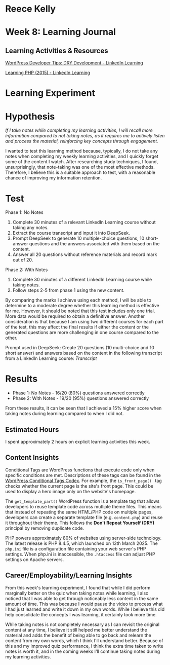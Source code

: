 # Reece Kelly
# Week 8: Learning Journal

## Learning Activities & Resources

[WordPress Developer Tips: DRY Development - LinkedIn Learning](https://www.linkedin.com/learning/wordpress-developer-tips-dry-development/welcome?u=2223545)

[Learning PHP (2015) - LinkedIn Learning](https://www.linkedin.com/learning/learning-php-2/welcome?resume=false&u=2223545)

# Learning Experiment

# Hypothesis
*If I take notes while completing my learning activities, I will recall more information compared to not taking notes, as it requires me to actively listen and process the material, reinforcing key concepts through engagement.*

I wanted to test this learning method because, typically, I do not take any notes when completing my weekly learning activities, and I quickly forget some of the content I watch. After researching study techniques, I found, unsurprisingly, that note-taking was one of the most effective methods. Therefore, I believe this is a suitable approach to test, with a reasonable chance of improving my information retention.

# Test

Phase 1: No Notes
1. Complete 30 minutes of a relevant LinkedIn Learning course without taking any notes.
2. Extract the course transcript and input it into DeepSeek.
3. Prompt DeepSeek to generate 10 multiple-choice questions, 10 short-answer questions and the answers associated with them based on the content.
4. Answer all 20 questions without reference materials and record mark out of 20.

Phase 2: With Notes
1. Complete 30 minutes of a different LinkedIn Learning course while taking notes.
2. Follow steps 2-5 from phase 1 using the new content.

By comparing the marks I achieve using each method, I will be able to determine to a moderate degree whether this learning method is effective for me. However, it should be noted that this test includes only one trial. More data would be required to obtain a definitive answer. Another consideration is that because I am using two different courses for each part of the test, this may affect the final results if either the content or the generated questions are more challenging in one course compared to the other.

Prompt used in DeepSeek:
Create 20 questions (10 multi-choice and 10 short answer) and answers based on the content in the following transcript from a LinkedIn Learning course: *Transcript*

# Results

- Phase 1: No Notes   - 16/20 (80%) questions answered correctly
- Phase 2: With Notes - 19/20 (95%) questions answered correctly

From these results, it can be seen that I achieved a 15% higher score when taking notes during learning compared to when I did not.

## Estimated Hours

I spent approximately 2 hours on explicit learning activities this week.

## Content Insights

Conditional Tags are WordPress functions that execute code only when specific conditions are met. Descriptions of these tags can be found in the [WordPress Conditional Tags Codex](https://codex.wordpress.org/Conditional_Tags). For example, the `is_front_page() ` tag checks whether the current page is the site's front page. This could be used to display a hero image only on the website's homepage.

The `get_template_part()` WordPress function is a template tag that allows developers to reuse template code across mutliple theme files. This means that instead of repeating the same HTML/PHP code on multiple pages, developers can create a separate template file (e.g. `content.php`) and reuse it throughout their theme. This follows the **Don't Repeat Yourself (DRY)** principal by removing duplicate code.

PHP powers approximately 80% of websites using server-side technology. The latest release is PHP 8.4.5, which launched on 13th March 2025. The `php.ini` file is a configuration file containing your web server's PHP settings. When php.ini is inaccessible, the `.htaccess` file can adjust PHP settings on Apache servers.

## Career/Employability/Learning Insights

From this week's learning experiment, I found that while I did perform marginally better on the quiz when taking notes while learning, I also noticed that I was able to get through noticeably less content in the same amount of time. This was because I would pause the video to process what I had just learned and write it down in my own words. While I believe this did help consolidate the concepts I was learning, it certainly took more time.

While taking notes is not completely necessary as I can revisit the original content at any time, I believe it still helped me better understand the material and adds the benefit of being able to go back and relearn the content from my own words, which I think I'll understand better. Because of this and my improved quiz performance, I think the extra time taken to write notes is worth it, and in the coming weeks I'll continue taking notes during my learning activities.